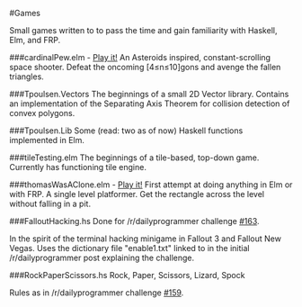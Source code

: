 #Games

Small games written to to pass the time and gain familiarity with Haskell, Elm, and FRP.

###cardinalPew.elm - <a href="travispoulsen.com/cardinalPew.html">Play it!</a>
An Asteroids inspired, constant-scrolling space shooter. Defeat the oncoming [4≤n≤10]gons and avenge the fallen triangles.

###Tpoulsen.Vectors
The beginnings of a small 2D Vector library. Contains an implementation of the Separating Axis Theorem for collision detection of convex polygons.

###Tpoulsen.Lib
Some (read: two as of now) Haskell functions implemented in Elm.

###tileTesting.elm
The beginnings of a tile-based, top-down game. Currently has functioning tile engine.

###thomasWasAClone.elm - <a href="travispoulsen.com/thomasWasAClone.html">Play it!</a>
First attempt at doing anything in Elm or with FRP. A single level platformer. Get the rectangle across the level without falling in a pit.

###FalloutHacking.hs
Done for /r/dailyprogrammer challenge <a href=http://www.reddit.com/r/dailyprogrammer/comments/263dp1/5212014_challenge_163_intermediate_fallouts/>#163</a>.

In the spirit of the terminal hacking minigame in Fallout 3 and Fallout New Vegas.
Uses the dictionary file "enable1.txt" linked to in the initial /r/dailyprogrammer post explaining the challenge.

###RockPaperScissors.hs
Rock, Paper, Scissors, Lizard, Spock

Rules as in /r/dailyprogrammer challenge <a href=http://www.reddit.com/r/dailyprogrammer/comments/23lfrf/4212014_challenge_159_easy_rock_paper_scissors/>#159</a>.


